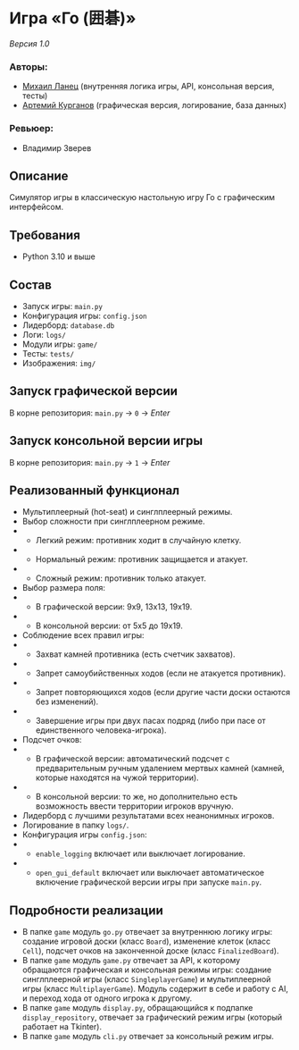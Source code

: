 # Игра «Го (囲碁)»
_Версия 1.0_

### Авторы: 
* [Михаил Ланец](https://github.com/theoilside) (внутренняя логика игры, API, консольная версия, тесты)
* [Артемий Курганов](https://github.com/artemijkurganov) (графическая версия, логирование, база данных)

### Ревьюер:
* Владимир Зверев

## Описание
Симулятор игры в классическую настольную игру Го с графическим интерфейсом.

## Требования
* Python 3.10 и выше

## Состав
* Запуск игры: `main.py`
* Конфигурация игры: `config.json`
* Лидерборд: `database.db`
* Логи: `logs/`
* Модули игры: `game/`
* Тесты: `tests/`
* Изображения: `img/`

## Запуск графической версии
В корне репозитория: `main.py` -> `0` -> _Enter_

## Запуск консольной версии игры
В корне репозитория: `main.py` -> `1` -> _Enter_

## Реализованный функционал
* Мультиплеерный (hot-seat) и синглплеерный режимы.
* Выбор сложности при синглплеерном режиме.
* * Легкий режим: противник ходит в случайную клетку.
* * Нормальный режим: противник защищается и атакует.
* * Сложный режим: противник только атакует.
* Выбор размера поля: 
* * В графической версии: 9х9, 13х13, 19х19.
* * В консольной версии: от 5х5 до 19х19.
* Соблюдение всех правил игры:
* * Захват камней противника (есть счетчик захватов).
* * Запрет самоубийственных ходов (если не атакуется противник).
* * Запрет повторяющихся ходов (если другие части доски остаются без изменений).
* * Завершение игры при двух пасах подряд (либо при пасе от единственного человека-игрока).
* Подсчет очков:
* * В графической версии: автоматический подсчет с предварительным ручным удалением мертвых камней (камней, которые находятся на чужой территории).
* * В консольной версии: то же, но дополнительно есть возможность ввести территории игроков вручную.
* Лидерборд с лучшими результатами всех неанонимных игроков.
* Логирование в папку `logs/`.
* Конфигурация игры `config.json`: 
* * `enable_logging` включает или выключает логирование.
* * `open_gui_default` включает или выключает автоматическое включение графической версии игры при запуске `main.py`.

## Подробности реализации
* В папке `game` модуль `go.py` отвечает за внутреннюю логику игры: создание игровой доски (класс `Board`), изменение клеток (класс `Cell`), подсчет очков на законченной доске (класс `FinalizedBoard`).
* В папке `game` модуль `game.py` отвечает за API, к которому обращаются графическая и консольная режимы игры: создание синглплеерной игры (класс `SingleplayerGame`) и мультиплеерной игры (класс `MultiplayerGame`). Модуль содержит в себе и работу с AI, и переход хода от одного игрока к другому.
* В папке `game` модуль `display.py`, обращающийся к подпапке `display_repository`, отвечает за графический режим игры (который работает на Tkinter).
* В папке `game` модуль `cli.py` отвечает за консольный режим игры.
